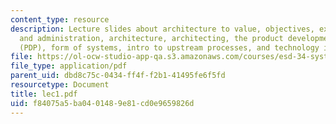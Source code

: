 ```yaml
---
content_type: resource
description: Lecture slides about architecture to value, objectives, expectations
  and administration, architecture, architecting, the product development process
  (PDP), form of systems, intro to upstream processes, and technology infusion.
file: https://ol-ocw-studio-app-qa.s3.amazonaws.com/courses/esd-34-system-architecture-january-iap-2007/f84075a5ba0401489e81cd0e9659826d_lec1.pdf
file_type: application/pdf
parent_uid: dbd8c75c-0434-ff4f-f2b1-41495fe6f5fd
resourcetype: Document
title: lec1.pdf
uid: f84075a5-ba04-0148-9e81-cd0e9659826d
---
```

